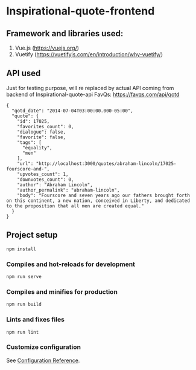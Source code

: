 # Inspirational-quote-frontend

## Framework and libraries used:
1. Vue.js (https://vuejs.org/)
2. Vuetify (https://vuetifyjs.com/en/introduction/why-vuetify/)

## API used 
Just for testing purpose, will re replaced by actual API coming from backend of Inspirational-quote-api
FavQs: https://favqs.com/api/qotd

```
{
  "qotd_date": "2014-07-04T03:00:00.000-05:00",
  "quote": {
    "id": 17025,
    "favorites_count": 0,
    "dialogue": false,
    "favorite": false,
    "tags": [
      "equality",
      "men"
    ],
    "url": "http://localhost:3000/quotes/abraham-lincoln/17025-fourscore-and-",
    "upvotes_count": 1,
    "downvotes_count": 0,
    "author": "Abraham Lincoln",
    "author_permalink": "abraham-lincoln",
    "body": "Fourscore and seven years ago our fathers brought forth on this continent, a new nation, conceived in Liberty, and dedicated to the proposition that all men are created equal."
  }
}
```

## Project setup
```
npm install
```

### Compiles and hot-reloads for development
```
npm run serve
```

### Compiles and minifies for production
```
npm run build
```

### Lints and fixes files
```
npm run lint
```

### Customize configuration
See [Configuration Reference](https://cli.vuejs.org/config/).
